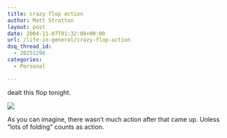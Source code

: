 ```yaml
---
title: crazy flop action
author: Matt Stratton
layout: post
date: 2004-11-07T01:32:00+00:00
url: /life-in-general/crazy-flop-action
dsq_thread_id:
  - 28251298
categories:
  - Personal

---
```

dealt this flop tonight.

![][1]

As you can imagine, there wasn&#8217;t much action after that came up. Unless &#8220;lots of folding&#8221; counts as action.

 [1]: http://www.textamerica.com/user.images.x/10/IMG_402310/_1106/T40411062112530.jpg